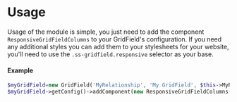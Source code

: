 Usage
=================
Usage of the module is simple, you just need to add the component ``ResponsiveGridFieldColumns`` to your GridField's configuration. If you need any additional styles you can add them to your stylesheets for your website, you'll need to use the ``.ss-gridfield.responsive`` selector as your base.

#### Example
```php
$myGridField=new GridField('MyRelationship', 'My GridField', $this->MyRelationship(), GridFieldConfig_RecordEditor::create(10));
$myGridField->getConfig()->addComponent(new ResponsiveGridFieldColumns());
```
